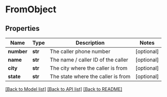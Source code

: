 # FromObject

## Properties
Name | Type | Description | Notes
------------ | ------------- | ------------- | -------------
**number** | **str** | The caller phone number | [optional] 
**name** | **str** | The name / caller ID of the caller | [optional] 
**city** | **str** | The city where the caller is from | [optional] 
**state** | **str** | The state where the caller is from | [optional] 

[[Back to Model list]](../README.md#documentation-for-models) [[Back to API list]](../README.md#documentation-for-api-endpoints) [[Back to README]](../README.md)


